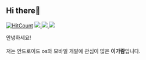 ## Hi there👋
[![HitCount](http://hits.dwyl.com/{username}/{project}.svg)](http://hits.dwyl.com/{username}/{project})
<a href="https://gaaraam.github.io/">
  <img src = "http://img.shields.io/badge/-Blog-655ced?style=flat-square&logo=github&link=https://gaaraam.github.io/"/>
  </a>
 <a href="https://gaaraam.gitbook.io/">
  <img src = "http://img.shields.io/badge/-TIL-65caa5?style=flat-square&logo=github&link=https://gaaraam.gitbook.io/"/>
  </a>
  <a href="https://instagram.com/leegaaraam">
  <img src = "http://img.shields.io/badge/-Instagram-black?style=flat-square&logo=Instagram&link=https://instagram.com/leegaaraam"/>
</a>

안녕하세요!<br></br>
저는 안드로이드 os와 모바일 개발에 관심이 많은 **이가람**입니다.


